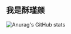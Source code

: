 ## 我是酥瑾颜



![Anurag's GitHub stats](https://github-readme-stats.vercel.app/api?username=sujinyana&show_icons=true)

